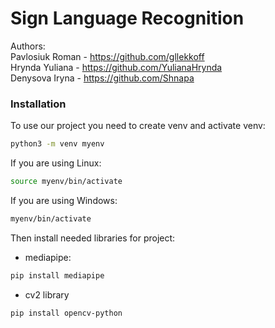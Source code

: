 # Sign Language Recognition

Authors:\
Pavlosiuk Roman - https://github.com/gllekkoff \
Hrynda Yuliana - https://github.com/YulianaHrynda \
Denysova Iryna - https://github.com/Shnapa

### Installation
To use our project you need to create venv and activate venv:
```sh
python3 -m venv myenv
```

If you are using Linux:
```sh
source myenv/bin/activate
```

If you are using Windows:
```sh
myenv/bin/activate
```

Then install needed libraries for project:
* mediapipe:
```sh
pip install mediapipe
```

* cv2 library
```sh
pip install opencv-python
```
